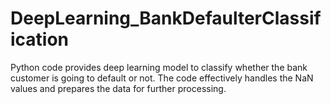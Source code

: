 # DeepLearning_BankDefaulterClassification

Python code provides deep learning model to classify whether the bank customer is going to default or not. The code effectively handles the NaN values and prepares the data for further processing.
